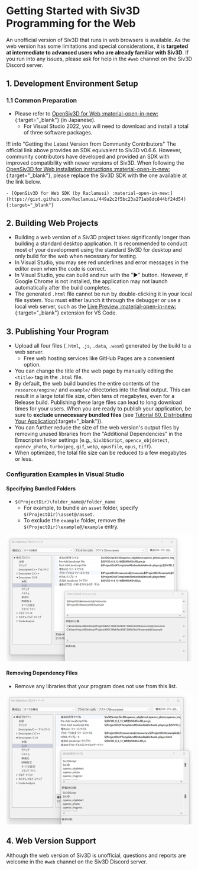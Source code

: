 # Getting Started with Siv3D Programming for the Web
An unofficial version of Siv3D that runs in web browsers is available. As the web version has some limitations and special considerations, it is **targeted at intermediate to advanced users who are already familiar with Siv3D**. If you run into any issues, please ask for help in the `#web` channel on the Siv3D Discord server.

## 1. Development Environment Setup

### 1.1 Common Preparation
- Please refer to [OpenSiv3D for Web :material-open-in-new:](https://siv3d.kamenokosoft.com/docs/ja/){:target="_blank"} (in Japanese).
	- For Visual Studio 2022, you will need to download and install a total of three software packages.

!!! info "Getting the Latest Version from Community Contributors"
	The official link above provides an SDK equivalent to Siv3D v0.6.6. However, community contributors have developed and provided an SDK with improved compatibility with newer versions of Siv3D. When following the [OpenSiv3D for Web installation instructions :material-open-in-new:](https://siv3d.kamenokosoft.com/docs/ja/){:target="_blank"}, please replace the Siv3D SDK with the one available at the link below.

	- [OpenSiv3D for Web SDK (by Raclamusi) :material-open-in-new:](https://gist.github.com/Raclamusi/449a2c2f5bc23a271eb8dc844bf24d54){:target="_blank"}


## 2. Building Web Projects
- Building a web version of a Siv3D project takes significantly longer than building a standard desktop application. It is recommended to conduct most of your development using the standard Siv3D for desktop and only build for the web when necessary for testing.
- In Visual Studio, you may see red underlines and error messages in the editor even when the code is correct.
- In Visual Studio, you can build and run with the "▶" button. However, if Google Chrome is not installed, the application may not launch automatically after the build completes.
- The generated `.html` file cannot be run by double-clicking it in your local file system. You must either launch it through the debugger or use a local web server, such as the [Live Preview :material-open-in-new:](https://marketplace.visualstudio.com/items?itemName=ms-vscode.live-server){:target="_blank"} extension for VS Code.


## 3. Publishing Your Program
- Upload all four files (`.html`, `.js`, `.data`, `.wasm`) generated by the build to a web server.
	- Free web hosting services like GitHub Pages are a convenient option.
- You can change the title of the web page by manually editing the `<title>` tag in the `.html` file.
- By default, the web build bundles the entire contents of the `resource/engine/` and `example/` directories into the final output. This can result in a large total file size, often tens of megabytes, even for a Release build. Publishing these large files can lead to long download times for your users. When you are ready to publish your application, be sure to **exclude unnecessary bundled files** (see [Tutorial 60. Distributing Your Application](../tutorial3/release.md){:target="_blank"}).
- You can further reduce the size of the web version's output files by removing unused libraries from the "Additional Dependencies" in the Emscripten linker settings (e.g., `Siv3DScript`, `opencv_objdetect`, `opencv_photo`, `turbojpeg`, `gif`, `webp`, `opusfile`, `opus`, `tiff`).
- When optimized, the total file size can be reduced to a few megabytes or less.

### Configuration Examples in Visual Studio
#### Specifying Bundled Folders
- `$(ProjectDir)\folder_name@/folder_name`
	- For example, to bundle an `asset` folder, specify `$(ProjectDir)\asset@/asset`.
	- To exclude the `example` folder, remove the `$(ProjectDir)\example@/example` entry.
<div class="noshadow-75"><img src="https://raw.githubusercontent.com/Siv3D/siv3d.site.resource/main/v7/download/web1.png"></div>

#### Removing Dependency Files
- Remove any libraries that your program does not use from this list.
<div class="noshadow-75"><img src="https://raw.githubusercontent.com/Siv3D/siv3d.site.resource/main/v7/download/web2.png"></div>


## 4. Web Version Support
Although the web version of Siv3D is unofficial, questions and reports are welcome in the `#web` channel on the Siv3D Discord server.